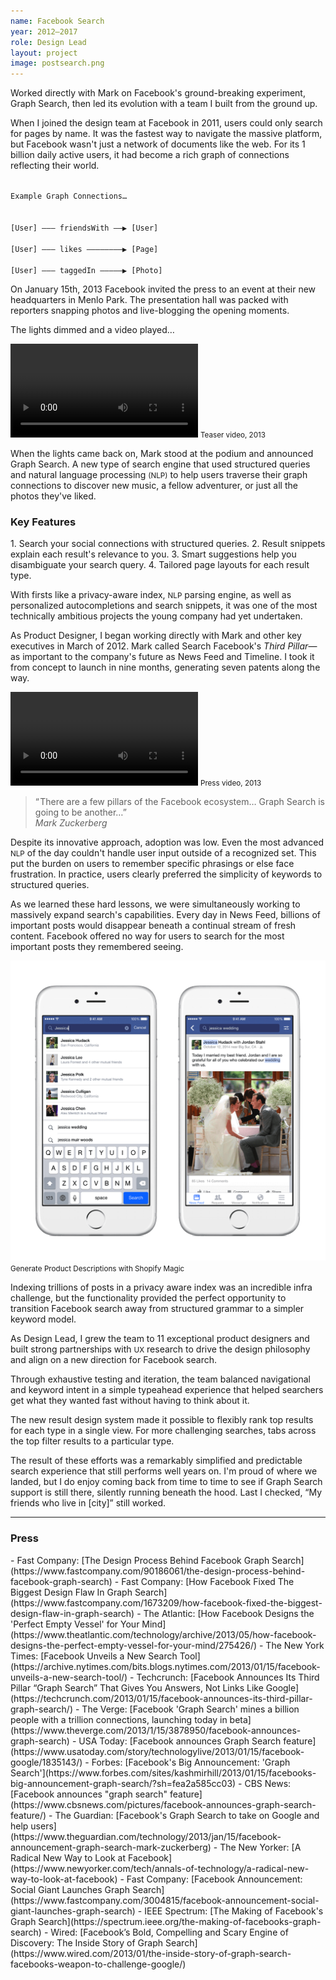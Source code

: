 ```yaml
---
name: Facebook Search
year: 2012–2017
role: Design Lead
layout: project
image: postsearch.png
---
```

Worked directly with Mark on Facebook's ground-breaking experiment, Graph Search, then led its evolution with a team I built from the ground up.

When I joined the design team at Facebook in 2011, users could only search for pages by name. It was the fastest way to navigate the massive platform, but Facebook wasn't just a network of documents like the web. For its 1 billion daily active users, it had become a rich graph of connections reflecting their world.

<code>
Example Graph Connections…<br><br>
[User] ——— friendsWith ——▶︎ [User]<br>
[User] ——— likes ————————▶︎ [Page]<br>
[User] ——— taggedIn —————▶︎ [Photo]
</code>

On January 15th, 2013 Facebook invited the press to an event at their new headquarters in Menlo Park. The presentation hall was packed with reporters snapping photos and live-blogging the opening moments.

The lights dimmed and a video played…

<video controls>
    <source src="../assets/videos/graphsearch_teaser.mp4" type="video/mp4">
</video>
<small class="media_description">Teaser video, 2013</small>

When the lights came back on, Mark stood at the podium and announced Graph Search. A new type of search engine that used structured queries and natural language processing <small>(NLP)</small> to help users traverse their graph connections to discover new music, a fellow adventurer, or just all the photos they've liked.

<h3>Key Features</h3>
1. Search your social connections with structured queries.
2. Result snippets explain each result's relevance to you.
3. Smart suggestions help you disambiguate your search query.
4. Tailored page layouts for each result type.

With firsts like a privacy-aware index, <small>NLP</small> parsing engine, as well as personalized autocompletions and search snippets, it was one of the most technically ambitious projects the young company had yet undertaken. 

As Product Designer, I began working directly with Mark and other key executives in March of 2012. Mark called Search Facebook's _Third Pillar_—as important to the company's future as News Feed and Timeline. I took it from concept to launch in nine months, generating seven patents along the way.

<video controls>
    <source src="../assets/videos/graphsearch_explainer.mp4" type="video/mp4">
</video>
<small class="media_description">Press video, 2013</small>

<blockquote>
    “&hairsp;There are a few pillars of the Facebook ecosystem… Graph Search is going to be another…”<br>
    <em class="quote">Mark Zuckerberg</em>
</blockquote>

Despite its innovative approach, adoption was low. Even the most advanced <small>NLP</small> of the day couldn't handle user input outside of a recognized set. This put the burden on users to remember specific phrasings or else face frustration. In practice, users clearly preferred the simplicity of keywords to structured queries.

As we learned these hard lessons, we were simultaneously working to massively expand search's capabilities. Every day in News Feed, billions of important posts would disappear beneath a continual stream of fresh content. Facebook offered no way for users to search for the most important posts they remembered seeing.

![Left: Facebook search typeahead suggesting keyword completions, Right: Post results with highlighted text matching the search term](../assets/images/postsearch_product.png)
<small class="media_description">Generate Product Descriptions with Shopify Magic</small>

Indexing trillions of posts in a privacy aware index was an incredible infra challenge, but the functionality provided the perfect opportunity to transition Facebook search away from structured grammar to a simpler keyword model.

As Design Lead, I grew the team to 11 exceptional product designers and built strong partnerships with <small>UX</small> research to drive the design philosophy and align on a new direction for Facebook search.

Through exhaustive testing and iteration, the team balanced navigational and keyword intent in a simple typeahead experience that helped searchers get what they wanted fast without having to think about it.

The new result design system made it possible to flexibly rank top results for each type in a single view. For more challenging searches, tabs across the top filter results to a particular type.

The result of these efforts was a remarkably simplified and predictable search experience that still performs well years on. I'm proud of where we landed, but I do enjoy coming back from time to time to see if Graph Search support is still there, silently running beneath the hood. Last I checked, “My friends who live in [city]” still worked.

***

<h3>Press</h3> 
- Fast Company: [The Design Process Behind Facebook Graph Search](https://www.fastcompany.com/90186061/the-design-process-behind-facebook-graph-search)
- Fast Company: [How Facebook Fixed The Biggest Design Flaw In Graph Search](https://www.fastcompany.com/1673209/how-facebook-fixed-the-biggest-design-flaw-in-graph-search)
- The Atlantic: [How Facebook Designs the 'Perfect Empty Vessel' for Your Mind](https://www.theatlantic.com/technology/archive/2013/05/how-facebook-designs-the-perfect-empty-vessel-for-your-mind/275426/)
- The New York Times: [Facebook Unveils a New Search Tool](https://archive.nytimes.com/bits.blogs.nytimes.com/2013/01/15/facebook-unveils-a-new-search-tool/)
- Techcrunch: [Facebook Announces Its Third Pillar “Graph Search” That Gives You Answers, Not Links Like Google](https://techcrunch.com/2013/01/15/facebook-announces-its-third-pillar-graph-search/)
- The Verge: [Facebook 'Graph Search' mines a billion people with a trillion connections, launching today in beta](https://www.theverge.com/2013/1/15/3878950/facebook-announces-graph-search)
- USA Today: [Facebook announces Graph Search feature](https://www.usatoday.com/story/technologylive/2013/01/15/facebook-google/1835143/)
- Forbes: [Facebook's Big Announcement: 'Graph Search'](https://www.forbes.com/sites/kashmirhill/2013/01/15/facebooks-big-announcement-graph-search/?sh=fea2a585cc03)
- CBS News: [Facebook announces "graph search" feature](https://www.cbsnews.com/pictures/facebook-announces-graph-search-feature/)
- The Guardian: [Facebook's Graph Search to take on Google and help users](https://www.theguardian.com/technology/2013/jan/15/facebook-announcement-graph-search-mark-zuckerberg)
- The New Yorker: [A Radical New Way to Look at Facebook](https://www.newyorker.com/tech/annals-of-technology/a-radical-new-way-to-look-at-facebook)
- Fast Company: [Facebook Announcement: Social Giant Launches Graph Search](https://www.fastcompany.com/3004815/facebook-announcement-social-giant-launches-graph-search)
- IEEE Spectrum: [The Making of Facebook's Graph Search](https://spectrum.ieee.org/the-making-of-facebooks-graph-search)
- Wired: [Facebook’s Bold, Compelling and Scary Engine of Discovery: The Inside Story of Graph Search](https://www.wired.com/2013/01/the-inside-story-of-graph-search-facebooks-weapon-to-challenge-google/)
